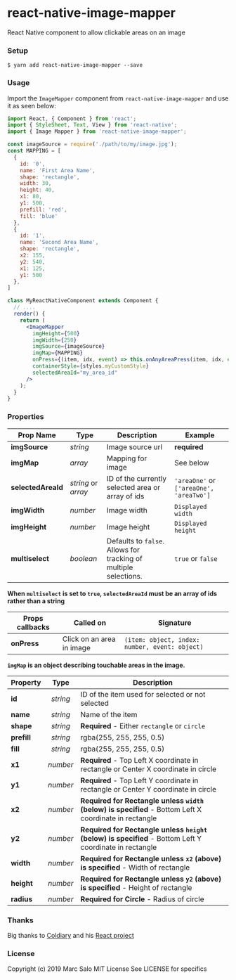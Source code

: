 # react-native-image-mapper

React Native component to allow clickable areas on an image

### Setup
```
$ yarn add react-native-image-mapper --save
```

### Usage

Import the `ImageMapper` component from `react-native-image-mapper` and use it as seen below:

```jsx
import React, { Component } from 'react';
import { StyleSheet, Text, View } from 'react-native';
import { Image Mapper } from 'react-native-image-mapper';

const imageSource = require('./path/to/my/image.jpg');
const MAPPING = [
  {
    id: '0',
    name: 'First Area Name',
    shape: 'rectangle',
    width: 30,
    height: 40,
    x1: 80,
    y1: 500,
    prefill: 'red',
    fill: 'blue'
  },
  {
    id: '1',
    name: 'Second Area Name',
    shape: 'rectangle',
    x2: 155,
    y2: 540,
    x1: 125,
    y1: 500
  },
]

class MyReactNativeComponent extends Component {
  // ....
  render() {
    return (
      <ImageMapper
        imgHeight={500}
        imgWidth={250}
        imgSource={imageSource}
        imgMap={MAPPING}
        onPress={(item, idx, event) => this.onAnyAreaPress(item, idx, event)}
        containerStyle={styles.myCustomStyle}
        selectedAreaId="my_area_id"
      />
    );
  }
}
```

### Properties

|Prop Name|Type|Description|Example|
|---|---|---|---|
|**imgSource**|*string*|Image source url| **required**|
|**imgMap**|*array*|Mapping for image| See below |
|**selectedAreaId**|*string* or *array*|ID of the currently selected area or array of ids| `'areaOne'` or `['areaOne', 'areaTwo']`|
|**imgWidth**|*number*|Image width|`Displayed width`|
|**imgHeight**|*number*|Image height|`Displayed height`|
|**multiselect**|*boolean*| Defaults to `false`. Allows for tracking of multiple selections.|`true` or `false`|

**When `multiselect` is set to `true`, `selectedAreaId` must be an array of ids rather than a string**

|Props callbacks|Called on|Signature|
|---|---|---|
|**onPress**|Click on an area in image|`(item: object, index: number, event: object)`|


**`imgMap` is an object describing touchable areas in the image.**

|Property|Type|Description|
|---|:---:|---|
|**id**|*string*|ID of the item used for selected or not selected|
|**name**|*string*|Name of the item|
|**shape**|*string*|**Required** - Either `rectangle` or `circle`|
|**prefill**|*string*|rgba(255, 255, 255, 0.5)|
|**fill**|*string*|rgba(255, 255, 255, 0.5)|
|**x1**|*number*|**Required** - Top Left X coordinate in rectangle or Center X coordinate in circle|
|**y1**|*number*|**Required** - Top Left Y coordinate in rectangle or Center Y coordinate in circle|
|**x2**|*number*|**Required for Rectangle unless `width` (below) is specified** - Bottom Left X coordinate in rectangle|
|**y2**|*number*|**Required for Rectangle unless `height` (below) is specified** - Bottom Left Y coordinate in rectangle|
|**width**|*number*|**Required for Rectangle unless `x2` (above) is specified** - Width of rectangle|
|**height**|*number*|**Required for Rectangle unless `y2` (above) is specified** - Height of rectangle|
|**radius**|*number*|**Required for Circle** - Radius of circle|

### Thanks
Big thanks to [Coldiary](https://github.com/coldiary) and his [React project](https://github.com/coldiary)

### License
Copyright (c) 2019 Marc Salo
MIT License
See LICENSE for specifics
